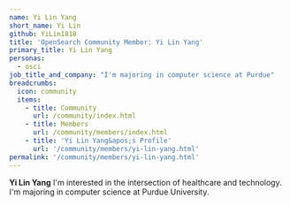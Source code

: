```yaml
---
name: Yi Lin Yang
short_name: Yi Lin 
github: YiLin1818
title: 'OpenSearch Community Member: Yi Lin Yang'
primary_title: Yi Lin Yang
personas:
  - osci
job_title_and_company: "I'm majoring in computer science at Purdue"
breadcrumbs:
  icon: community
  items:
    - title: Community
      url: /community/index.html
    - title: Members
      url: /community/members/index.html
    - title: 'Yi Lin Yang&apos;s Profile'
      url: '/community/members/yi-lin-yang.html'
permalink: '/community/members/yi-lin-yang.html'
---
```


**Yi Lin Yang** I'm interested in the intersection of healthcare and technology. I'm majoring in computer science at Purdue University.

